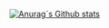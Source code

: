 [![Anurag´s Github stats](https://github-readme-stats.vercel.app/api?username=anuraghazra)](https://github.com/anuraghazra/github-readme-stats)

